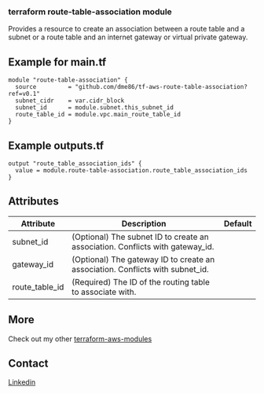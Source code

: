 ### terraform route-table-association module

Provides a resource to create an association between a route table and a subnet or a route table and an internet gateway or virtual private gateway.

## Example for main.tf

```hcl
module "route-table-association" {
  source         = "github.com/dme86/tf-aws-route-table-association?ref=v0.1"
  subnet_cidr    = var.cidr_block
  subnet_id      = module.subnet.this_subnet_id
  route_table_id = module.vpc.main_route_table_id
}
```

## Example outputs.tf

```hcl
output "route_table_association_ids" {
  value = module.route-table-association.route_table_association_ids
}
```

## Attributes
|Attribute|Description|Default|
|--|--|--|
|subnet_id|(Optional) The subnet ID to create an association. Conflicts with gateway_id.||
|gateway_id|(Optional) The gateway ID to create an association. Conflicts with subnet_id.||
|route_table_id|(Required) The ID of the routing table to associate with.||

## More

Check out my other [terraform-aws-modules](https://github.com/dme86?tab=repositories&q=tf-aws)

## Contact

[Linkedin](https://www.linkedin.com/in/dmeier86/)
